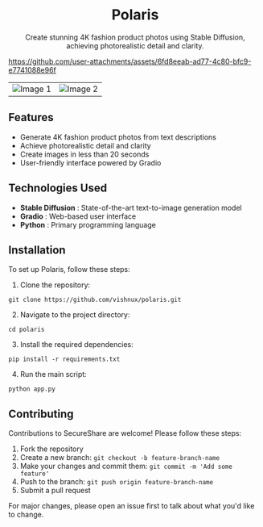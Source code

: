 <h1 align="center">Polaris</h1>

<p align="center">
  Create stunning 4K fashion product photos using Stable Diffusion, achieving photorealistic detail and clarity.
</p>

https://github.com/user-attachments/assets/6fd8eeab-ad77-4c80-bfc9-e7741088e96f

<table>
<tr>
<td><img src="https://github.com/user-attachments/assets/7e144eb8-9d21-416b-b808-a9fa72c43615" alt="Image 1"></td>
<td><img src="https://github.com/user-attachments/assets/5062ba91-fe3d-408f-8dd6-54fb8091c7c5" alt="Image 2"></td>
</tr>
</table>

## Features

* Generate 4K fashion product photos from text descriptions
* Achieve photorealistic detail and clarity
* Create images in less than 20 seconds
* User-friendly interface powered by Gradio

## Technologies Used

* **Stable Diffusion** : State-of-the-art text-to-image generation model
* **Gradio** : Web-based user interface
* **Python** : Primary programming language

## Installation

To set up Polaris, follow these steps:

1. Clone the repository:
```
git clone https://github.com/vishnux/polaris.git
```
2. Navigate to the project directory:
```
cd polaris
```
3. Install the required dependencies:

```
pip install -r requirements.txt
```

4. Run the main script:

```
python app.py
```

## Contributing

Contributions to SecureShare are welcome! Please follow these steps:

1. Fork the repository
2. Create a new branch: `git checkout -b feature-branch-name`
3. Make your changes and commit them: `git commit -m 'Add some feature'`
4. Push to the branch: `git push origin feature-branch-name`
5. Submit a pull request

For major changes, please open an issue first to talk about what you'd like to change.
